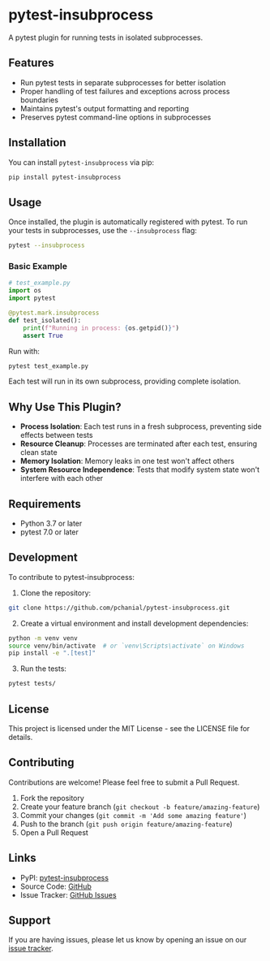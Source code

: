 # pytest-insubprocess

A pytest plugin for running tests in isolated subprocesses.

## Features

- Run pytest tests in separate subprocesses for better isolation
- Proper handling of test failures and exceptions across process boundaries
- Maintains pytest's output formatting and reporting
- Preserves pytest command-line options in subprocesses

## Installation

You can install `pytest-insubprocess` via pip:

```bash
pip install pytest-insubprocess
```

## Usage

Once installed, the plugin is automatically registered with pytest. To run your tests in subprocesses, use the `--insubprocess` flag:

```bash
pytest --insubprocess
```

### Basic Example

```python
# test_example.py
import os
import pytest

@pytest.mark.insubprocess
def test_isolated():
    print(f"Running in process: {os.getpid()}")
    assert True
```

Run with:
```bash
pytest test_example.py
```

Each test will run in its own subprocess, providing complete isolation.

## Why Use This Plugin?

- **Process Isolation**: Each test runs in a fresh subprocess, preventing side effects between tests
- **Resource Cleanup**: Processes are terminated after each test, ensuring clean state
- **Memory Isolation**: Memory leaks in one test won't affect others
- **System Resource Independence**: Tests that modify system state won't interfere with each other

## Requirements

- Python 3.7 or later
- pytest 7.0 or later

## Development

To contribute to pytest-insubprocess:

1. Clone the repository:
```bash
git clone https://github.com/pchanial/pytest-insubprocess.git
```

2. Create a virtual environment and install development dependencies:
```bash
python -m venv venv
source venv/bin/activate  # or `venv\Scripts\activate` on Windows
pip install -e ".[test]"
```

3. Run the tests:
```bash
pytest tests/
```

## License

This project is licensed under the MIT License - see the LICENSE file for details.

## Contributing

Contributions are welcome! Please feel free to submit a Pull Request.

1. Fork the repository
2. Create your feature branch (`git checkout -b feature/amazing-feature`)
3. Commit your changes (`git commit -m 'Add some amazing feature'`)
4. Push to the branch (`git push origin feature/amazing-feature`)
5. Open a Pull Request

## Links

- PyPI: [pytest-insubprocess](https://pypi.org/project/pytest-insubprocess)
- Source Code: [GitHub](https://github.com/pchanial/pytest-insubprocess)
- Issue Tracker: [GitHub Issues](https://github.com/pchanial/pytest-insubprocess/issues)

## Support

If you are having issues, please let us know by opening an issue on our [issue tracker](https://github.com/pchanial/pytest-insubprocess/issues).
